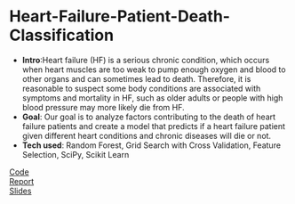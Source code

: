 # Heart-Failure-Patient-Death-Classification

- **Intro**:Heart failure (HF) is a serious chronic condition, which occurs when heart muscles are too weak to pump enough oxygen and blood to other organs and can sometimes lead to death. Therefore, it is reasonable to suspect some body conditions are associated with symptoms and mortality in HF, such as older adults or people with high blood pressure may more likely die from HF. 
- **Goal**: Our goal is to analyze factors contributing to the death of heart failure patients and create a model that predicts if a heart failure patient given different heart conditions and chronic diseases will die or not.
- **Tech used**: Random Forest, Grid Search with Cross Validation, Feature Selection, SciPy, Scikit Learn

[Code](https://github.com/JasmineWang553/Heart-Failure-Patient-Death-Classification/blob/main/Heart%20Failure%20Patient%20Death%20Classification.ipynb)     
[Report](https://github.com/JasmineWang553/Heart-Failure-Patient-Death-Classification/blob/main/Data%20Challenge%20written%20report.pdf)<br>
[Slides](https://github.com/JasmineWang553/Heart-Failure-Patient-Death-Classification/blob/main/Data%20Challenge%20Presentation%202020.pptx)
